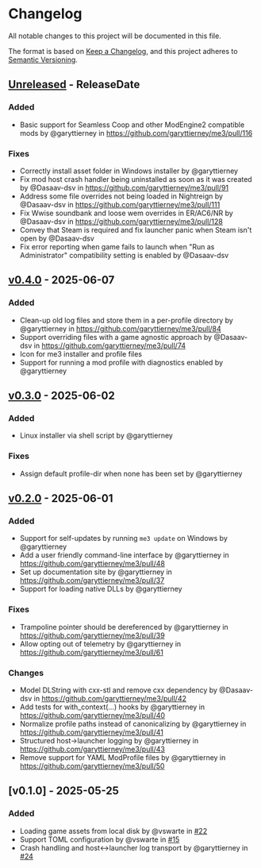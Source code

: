# Changelog

All notable changes to this project will be documented in this file.

The format is based on [Keep a Changelog](https://keepachangelog.com/en/1.1.0/),
and this project adheres to [Semantic Versioning](https://semver.org/spec/v2.0.0.html).

<!-- next-header -->

## [Unreleased] - ReleaseDate

### Added

- Basic support for Seamless Coop and other ModEngine2 compatible mods by @garyttierney in <https://github.com/garyttierney/me3/pull/116>

### Fixes

- Correctly install asset folder in Windows installer by @garyttierney
- Fix mod host crash handler being uninstalled as soon as it was created by @Dasaav-dsv in <https://github.com/garyttierney/me3/pull/91>
- Address some file overrides not being loaded in Nightreign by @Dasaav-dsv in <https://github.com/garyttierney/me3/pull/111>
- Fix Wwise soundbank and loose wem overrides in ER/AC6/NR by @Dasaav-dsv in <https://github.com/garyttierney/me3/pull/128>
- Convey that Steam is required and fix launcher panic when Steam isn't open by @Dasaav-dsv
- Fix error reporting when game fails to launch when "Run as Administrator" compatibility setting is enabled by @Dasaav-dsv

## [v0.4.0] - 2025-06-07

### Added

- Clean-up old log files and store them in a per-profile directory by @garyttierney in <https://github.com/garyttierney/me3/pull/84>
- Support overriding files with a game agnostic approach by @Dasaav-dsv in <https://github.com/garyttierney/me3/pull/74>
- Icon for me3 installer and profile files
- Support for running a mod profile with diagnostics enabled by @garyttierney

## [v0.3.0] - 2025-06-02

### Added

- Linux installer via shell script by @garyttierney

### Fixes

- Assign default profile-dir when none has been set by @garyttierney

## [v0.2.0] - 2025-06-01

### Added

- Support for self-updates by running `me3 update` on Windows by @garyttierney
- Add a user friendly command-line interface by @garyttierney in <https://github.com/garyttierney/me3/pull/48>
- Set up documentation site by @garyttierney in <https://github.com/garyttierney/me3/pull/37>
- Support for loading native DLLs by @garyttierney

### Fixes

- Trampoline pointer should be dereferenced by @garyttierney in <https://github.com/garyttierney/me3/pull/39>
- Allow opting out of telemetry by @garyttierney in <https://github.com/garyttierney/me3/pull/61>

### Changes

- Model DLString with cxx-stl and remove cxx dependency by @Dasaav-dsv in <https://github.com/garyttierney/me3/pull/42>
- Add tests for with_context(...) hooks by @garyttierney in <https://github.com/garyttierney/me3/pull/40>
- Normalize profile paths instead of canonicalizing by @garyttierney in <https://github.com/garyttierney/me3/pull/41>
- Structured host->launcher logging by @garyttierney in <https://github.com/garyttierney/me3/pull/43>
- Remove support for YAML ModProfile files by @garyttierney in <https://github.com/garyttierney/me3/pull/50>

## [v0.1.0] - 2025-05-25

### Added

- Loading game assets from local disk by @vswarte in [#22](https://github.com/garyttierney/me3/issues/22)
- Support TOML configuration by @vswarte in [#15](https://github.com/garyttierney/me3/issues/15)
- Crash handling and host<->launcher log transport by @garyttierney in [#24](https://github.com/garyttierney/me3/issues/24)

<!-- next-url -->
[Unreleased]: https://github.com/garyttierney/me3/compare/v0.4.0...HEAD
[v0.4.0]: https://github.com/garyttierney/me3/compare/v0.3.0...v0.4.0
[v0.3.0]: https://github.com/garyttierney/me3/compare/v0.2.0...v0.3.0

[v0.2.0]: https://github.com/garyttierney/me3/compare/v0.1.0...v0.2.0
